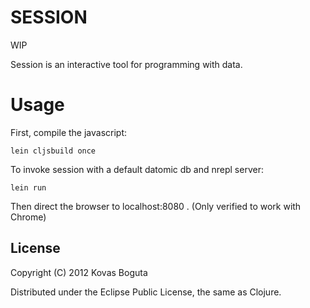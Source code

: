 # SESSION

WIP

Session is an interactive tool for programming with data.

# Usage

First, compile the javascript:

    lein cljsbuild once

To invoke session with a default datomic db and nrepl server:

    lein run

Then direct the browser to localhost:8080 . (Only verified to work with Chrome)


## License

Copyright (C) 2012 Kovas Boguta

Distributed under the Eclipse Public License, the same as Clojure.
